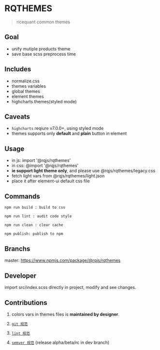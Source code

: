 # RQTHEMES

> ricequant common themes

## Goal

- unify mutiple products theme
- save base scss preprocess time

## Includes

- normalize.css
- themes variables
- global themes
- element themes
- highcharts themes(styled mode)
  <!-- - iconfont -->

## Caveats

- `highcharts` reqiure v7.0.0+, using styled mode
- themes supports only **default** and **plain** button in element

## Usage

- in js: import '@rqjs/rqthemes'
- in css: @import '@rqjs/rqthemes'
- **ie support light theme only**, and please use @rqjs/rqthemes/legacy.css
- fetch light vars from @rqjs/rqthemes/light.json
- place it after element-ui default css file

## Commands

```bash
npm run build : build to css

npm run lint : audit code style

npm run clean : clear cache

npm publish: publish to npm
```

## Branchs

master: https://www.npmjs.com/package/@rqjs/rqthemes

## Developer

import src/index.scss directly in project, modify and see changes.

## Contributions

1. colors vars in themes files is **maintained by designer**.

2. [`git 规范`](http://wiki.ricequant.com/pages/viewpage.action?pageId=17269198)

3. [`lint 规范`](http://wiki.ricequant.com/pages/viewpage.action?pageId=45875427)

4. [`semver 规范`](https://semver.org/) (release alpha/beta/rc in dev branch)
